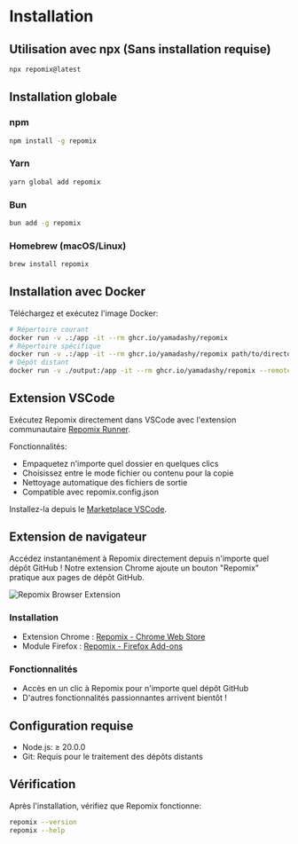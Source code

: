# Installation

## Utilisation avec npx (Sans installation requise)

```bash
npx repomix@latest
```

## Installation globale

### npm

```bash
npm install -g repomix
```

### Yarn

```bash
yarn global add repomix
```

### Bun

```bash
bun add -g repomix
```

### Homebrew (macOS/Linux)

```bash
brew install repomix
```

## Installation avec Docker

Téléchargez et exécutez l'image Docker:

```bash
# Répertoire courant
docker run -v .:/app -it --rm ghcr.io/yamadashy/repomix
# Répertoire spécifique
docker run -v .:/app -it --rm ghcr.io/yamadashy/repomix path/to/directory
# Dépôt distant
docker run -v ./output:/app -it --rm ghcr.io/yamadashy/repomix --remote yamadashy/repomix
```

## Extension VSCode

Exécutez Repomix directement dans VSCode avec l'extension communautaire [Repomix Runner](https://marketplace.visualstudio.com/items?itemName=DorianMassoulier.repomix-runner).

Fonctionnalités:
- Empaquetez n'importe quel dossier en quelques clics
- Choisissez entre le mode fichier ou contenu pour la copie
- Nettoyage automatique des fichiers de sortie
- Compatible avec repomix.config.json

Installez-la depuis le [Marketplace VSCode](https://marketplace.visualstudio.com/items?itemName=DorianMassoulier.repomix-runner).

## Extension de navigateur

Accédez instantanément à Repomix directement depuis n'importe quel dépôt GitHub ! Notre extension Chrome ajoute un bouton "Repomix" pratique aux pages de dépôt GitHub.

![Repomix Browser Extension](/images/docs/browser-extension.png)

### Installation
- Extension Chrome : [Repomix - Chrome Web Store](https://chromewebstore.google.com/detail/repomix/fimfamikepjgchehkohedilpdigcpkoa)
- Module Firefox : [Repomix - Firefox Add-ons](https://addons.mozilla.org/firefox/addon/repomix/)

### Fonctionnalités
- Accès en un clic à Repomix pour n'importe quel dépôt GitHub
- D'autres fonctionnalités passionnantes arrivent bientôt !

## Configuration requise

- Node.js: ≥ 20.0.0
- Git: Requis pour le traitement des dépôts distants

## Vérification

Après l'installation, vérifiez que Repomix fonctionne:

```bash
repomix --version
repomix --help
```
